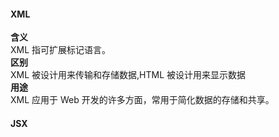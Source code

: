 #### XML
**含义**<br/>
XML 指可扩展标记语言。<br />
**区别**<br/>
XML 被设计用来传输和存储数据,HTML 被设计用来显示数据<br/>
**用途**<br/>
XML 应用于 Web 开发的许多方面，常用于简化数据的存储和共享。





#### JSX